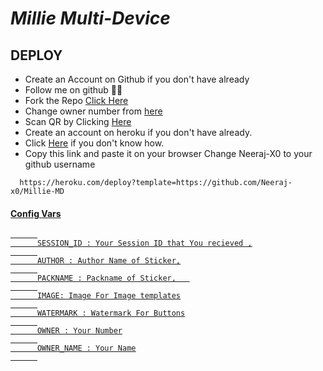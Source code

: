 
# *Millie Multi-Device*


<div align="left">

  
## DEPLOY
- Create an Account on Github if you don't have already
- Follow me on github 🥲😉
- Fork the Repo [Click Here](https://github.com/Neeraj-x0/Millie-MD/fork)
- Change owner number from [here](https://github.com/Neeraj-x0/Millie-MD/blob/main/config.js#L22)
- Scan QR by Clicking [Here](https://millie-qr.herokuapp.com/)
- Create an account on heroku if you don't have already.
- Click [Here](https://youtu.be/5yP-awzckYg) if you don't know how.
- Copy this link and paste it on your browser Change Neeraj-X0 to your github username <br>
```
  https://heroku.com/deploy?template=https://github.com/Neeraj-x0/Millie-MD
```  
      

#### <u>Config Vars<u>
      
```
      
      SESSION_ID : Your Session ID that You recieved ,
      
      AUTHOR : Author Name of Sticker,
      
      PACKNAME : Packname of Sticker,   
      
      IMAGE: Image For Image templates
      
      WATERMARK : Watermark For Buttons
      
      OWNER : Your Number
      
      OWNER_NAME : Your Name
      
```

</div>

  

